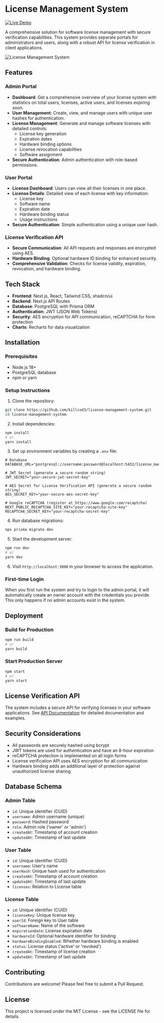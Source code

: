 # License Management System

[![Live Demo](https://img.shields.io/badge/Live%20Demo-Click%20Here-blue?style=for-the-badge)](https://license-management-system-azure.vercel.app)

A comprehensive solution for software license management with secure verification capabilities. This system provides separate portals for administrators and users, along with a robust API for license verification in client applications.

![License Management System](https://i.postimg.cc/pVY5JrLM/chrome-ZJIMhmch3f.png)

## Features

### Admin Portal

- **Dashboard**: Get a comprehensive overview of your license system with statistics on total users, licenses, active users, and licenses expiring soon.
- **User Management**: Create, view, and manage users with unique user hashes for authentication.
- **License Management**: Generate and manage software licenses with detailed controls:
  - License key generation
  - Expiration dates
  - Hardware binding options
  - License revocation capabilities
  - Software assignment
- **Secure Authentication**: Admin authentication with role-based permissions.

### User Portal

- **License Dashboard**: Users can view all their licenses in one place.
- **License Details**: Detailed view of each license with key information:
  - License key
  - Software name
  - Expiration date
  - Hardware binding status
  - Usage instructions
- **Secure Authentication**: Simple authentication using a unique user hash.

### License Verification API

- **Secure Communication**: All API requests and responses are encrypted using AES.
- **Hardware Binding**: Optional hardware ID binding for enhanced security.
- **Comprehensive Validation**: Checks for license validity, expiration, revocation, and hardware binding.

## Tech Stack

- **Frontend**: Next.js, React, Tailwind CSS, shadcn/ui
- **Backend**: Next.js API Routes
- **Database**: PostgreSQL with Prisma ORM
- **Authentication**: JWT (JSON Web Tokens)
- **Security**: AES encryption for API communication, reCAPTCHA for form protection
- **Charts**: Recharts for data visualization

## Installation

### Prerequisites

- Node.js 18+
- PostgreSQL database
- npm or yarn

### Setup Instructions

1. Clone the repository:

```bash
git clone https://github.com/killcod3/license-management-system.git
cd license-management-system
```

2. Install dependencies:

```bash
npm install
# or
yarn install
```

3. Set up environment variables by creating a `.env` file:

```
# Database
DATABASE_URL="postgresql://username:password@localhost:5432/license_management"

# JWT Secret (generate a secure random string)
JWT_SECRET="your-secure-jwt-secret-key"

# AES Secret for License Verification API (generate a secure random string)
AES_SECRET_KEY="your-secure-aes-secret-key"

# Google reCAPTCHA (register at https://www.google.com/recaptcha)
NEXT_PUBLIC_RECAPTCHA_SITE_KEY="your-recaptcha-site-key"
RECAPTCHA_SECRET_KEY="your-recaptcha-secret-key"
```

4. Run database migrations:

```bash
npx prisma migrate dev
```

5. Start the development server:

```bash
npm run dev
# or
yarn dev
```

6. Visit `http://localhost:3000` in your browser to access the application.

### First-time Login

When you first run the system and try to login to the admin portal, it will automatically create an owner account with the credentials you provide. This only happens if no admin accounts exist in the system.

## Deployment

### Build for Production

```bash
npm run build
# or
yarn build
```

### Start Production Server

```bash
npm start
# or
yarn start
```

## License Verification API

The system includes a secure API for verifying licenses in your software applications. See [API Documentation](documentation.md) for detailed documentation and examples.

## Security Considerations

- All passwords are securely hashed using bcrypt
- JWT tokens are used for authentication and have an 8-hour expiration
- reCAPTCHA protection is implemented on all login forms
- License verification API uses AES encryption for all communication
- Hardware binding adds an additional layer of protection against unauthorized license sharing

## Database Schema

### Admin Table

- `id`: Unique identifier (CUID)
- `username`: Admin username (unique)
- `password`: Hashed password
- `role`: Admin role ('owner' or 'admin')
- `createdAt`: Timestamp of account creation
- `updatedAt`: Timestamp of last update

### User Table

- `id`: Unique identifier (CUID)
- `username`: User's name
- `userHash`: Unique hash used for authentication
- `createdAt`: Timestamp of account creation
- `updatedAt`: Timestamp of last update
- `licenses`: Relation to License table

### License Table

- `id`: Unique identifier (CUID)
- `licenseKey`: Unique license key
- `userId`: Foreign key to User table
- `softwareName`: Name of the software
- `expirationDate`: License expiration date
- `hardwareId`: Optional hardware identifier for binding
- `hardwareBindingEnabled`: Whether hardware binding is enabled
- `status`: License status ('active' or 'revoked')
- `createdAt`: Timestamp of license creation
- `updatedAt`: Timestamp of last update

## Contributing

Contributions are welcome! Please feel free to submit a Pull Request.

## License

This project is licensed under the MIT License - see the LICENSE file for details.